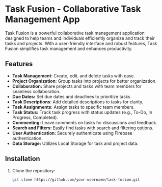 # Task Fusion - Collaborative Task Management App

Task Fusion is a powerful collaborative task management application designed to help teams and individuals efficiently organize and track their tasks and projects. With a user-friendly interface and robust features, Task Fusion simplifies task management and enhances productivity.

## Features

- **Task Management:** Create, edit, and delete tasks with ease.
- **Project Organization:** Group tasks into projects for better organization.
- **Collaboration:** Share projects and tasks with team members for seamless collaboration.
- **Due Dates:** Set due dates and deadlines to prioritize tasks.
- **Task Descriptions:** Add detailed descriptions to tasks for clarity.
- **Task Assignments:** Assign tasks to specific team members.
- **Task Status:** Track task progress with status updates (e.g., To-Do, In Progress, Completed).
- **Commenting:** Leave comments on tasks for discussions and feedback.
- **Search and Filters:** Easily find tasks with search and filtering options.
- **User Authentication:** Securely authenticate using Firebase authentication.
- **Data Storage:** Utilizes Local Storage for task and project data.

## Installation

1. Clone the repository:

   ```bash
   git clone https://github.com/your-username/task-fusion.git

